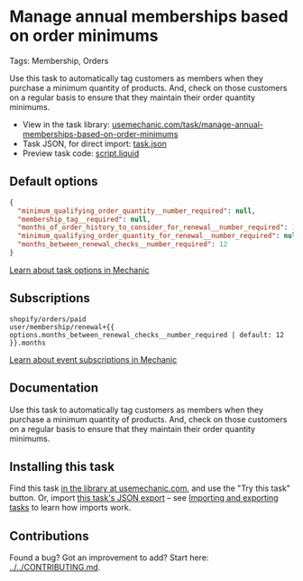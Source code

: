 # Manage annual memberships based on order minimums

Tags: Membership, Orders

Use this task to automatically tag customers as members when they purchase a minimum quantity of products. And, check on those customers on a regular basis to ensure that they maintain their order quantity minimums.

* View in the task library: [usemechanic.com/task/manage-annual-memberships-based-on-order-minimums](https://usemechanic.com/task/manage-annual-memberships-based-on-order-minimums)
* Task JSON, for direct import: [task.json](../../tasks/manage-annual-memberships-based-on-order-minimums.json)
* Preview task code: [script.liquid](./script.liquid)

## Default options

```json
{
  "minimum_qualifying_order_quantity__number_required": null,
  "membership_tag__required": null,
  "months_of_order_history_to_consider_for_renewal__number_required": 12,
  "minimum_qualifying_order_quantity_for_renewal__number_required": null,
  "months_between_renewal_checks__number_required": 12
}
```

[Learn about task options in Mechanic](https://docs.usemechanic.com/article/471-task-options)

## Subscriptions

```liquid
shopify/orders/paid
user/membership/renewal+{{ options.months_between_renewal_checks__number_required | default: 12 }}.months
```

[Learn about event subscriptions in Mechanic](https://docs.usemechanic.com/article/408-subscriptions)

## Documentation

Use this task to automatically tag customers as members when they purchase a minimum quantity of products. And, check on those customers on a regular basis to ensure that they maintain their order quantity minimums.

## Installing this task

Find this task [in the library at usemechanic.com](https://usemechanic.com/task/manage-annual-memberships-based-on-order-minimums), and use the "Try this task" button. Or, import [this task's JSON export](../../tasks/manage-annual-memberships-based-on-order-minimums.json) – see [Importing and exporting tasks](https://docs.usemechanic.com/article/505-importing-and-exporting-tasks) to learn how imports work.

## Contributions

Found a bug? Got an improvement to add? Start here: [../../CONTRIBUTING.md](../../CONTRIBUTING.md).
